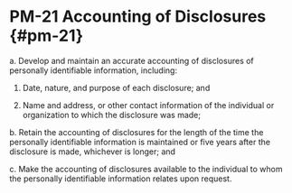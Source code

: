 # PM-21 Accounting of Disclosures {#pm-21}

a. Develop and maintain an accurate accounting of disclosures of personally identifiable information, including:

1. Date, nature, and purpose of each disclosure; and

2. Name and address, or other contact information of the individual or organization to which the disclosure was made;

b. Retain the accounting of disclosures for the length of the time the personally identifiable information is maintained or five years after the disclosure is made, whichever is longer; and

c. Make the accounting of disclosures available to the individual to whom the personally identifiable information relates upon request.

